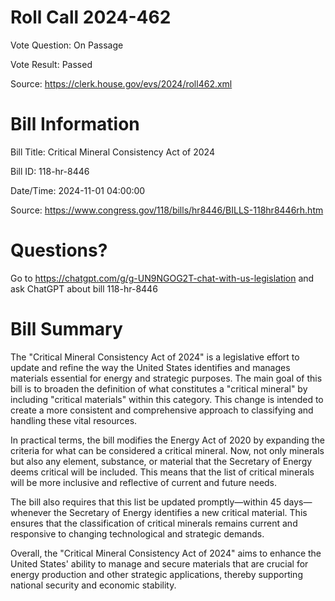 # Roll Call 2024-462

Vote Question: On Passage

Vote Result: Passed

Source: https://clerk.house.gov/evs/2024/roll462.xml

# Bill Information

Bill Title: Critical Mineral Consistency Act of 2024

Bill ID: 118-hr-8446

Date/Time: 2024-11-01 04:00:00

Source: https://www.congress.gov/118/bills/hr8446/BILLS-118hr8446rh.htm

# Questions?

Go to https://chatgpt.com/g/g-UN9NGOG2T-chat-with-us-legislation and ask ChatGPT about bill 118-hr-8446

# Bill Summary
The "Critical Mineral Consistency Act of 2024" is a legislative effort to update and refine the way the United States identifies and manages materials essential for energy and strategic purposes. The main goal of this bill is to broaden the definition of what constitutes a "critical mineral" by including "critical materials" within this category. This change is intended to create a more consistent and comprehensive approach to classifying and handling these vital resources.

In practical terms, the bill modifies the Energy Act of 2020 by expanding the criteria for what can be considered a critical mineral. Now, not only minerals but also any element, substance, or material that the Secretary of Energy deems critical will be included. This means that the list of critical minerals will be more inclusive and reflective of current and future needs.

The bill also requires that this list be updated promptly—within 45 days—whenever the Secretary of Energy identifies a new critical material. This ensures that the classification of critical minerals remains current and responsive to changing technological and strategic demands.

Overall, the "Critical Mineral Consistency Act of 2024" aims to enhance the United States' ability to manage and secure materials that are crucial for energy production and other strategic applications, thereby supporting national security and economic stability.
